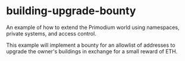 # building-upgrade-bounty

An example of how to extend the Primodium world using namespaces, private systems, and access control.

This example will implement a bounty for an allowlist of addresses to upgrade the owner's buildings in exchange for a small reward of ETH.

